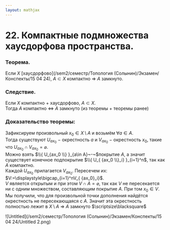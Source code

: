```yaml
---  
layout: mathjax  
---  
```

  
# 22. Компактные подмножества хаусдорфова пространства.  
  
### Теорема.  
Если $X$ [хаусдорфово](/sem2/семестр/Топология (Солынин)/Экзамен/Конспекты/15 04 24), $A\subset X$ компактно $\Rightarrow$ $A$ замкнуто.  

### Следствие.  
Если $X$ компактно + хаусдорфово, $A\subset X$.  
Тогда $A$ компактно $\Leftrightarrow$ $A$ замкнуто (из теоремы + теоремы ранее)  
  
### Доказательство теоремы:  
Зафиксируем произвольный $x_0\in X\setminus A$ и возьмём $\forall a\in A$.  
Тогда существуют $U_{ax_0}~-~$окрестность $a$ и $V_{ax_0}~-~$окрестность $x_0$, такие что $U_{ax_0}\cap V_{ax_0}=\varnothing$.  
Можно взять $\\{ U_{ax_0 \\} }_{a\in A}~-~$покрытие $A$, а значит существует конечное подпокрытие $\\{ U_{ {ax_0 \\}_i} }_{i=1}^n$, так как $A$ компактно.  
Каждой $U_{ax_0}$ прилагается $V_{ax_0}$. Пересечем их: $V:=\displaystyle\bigcap_{i=1}^nV_{ {ax_0}_i}$.  
$V$ является открытым и при этом $V\cap A=\varnothing$, так как $V$ не пересекается ни с одним множеством, составляющим покрытие $A$. При том $x_0\in V$.  
Мы получили, что для произвольной точки дополнения найдётся окрестность не пересекающаяся с $A$. Значит эта окрестность полностью лежит в $X\setminus A$ $\Rightarrow$ $A$ замкнуто  $\scriptsize\blacksquare$  
  
![Untitled](/sem2/семестр/Топология (Солынин)/Экзамен/Конспекты/15 04 24/Untitled 2.png)  
